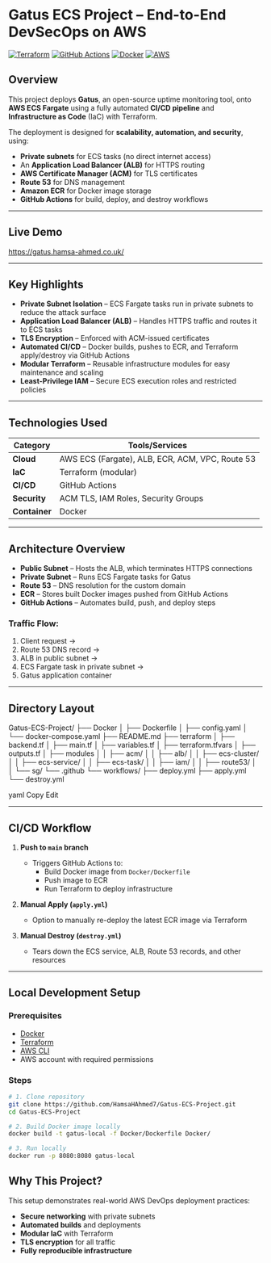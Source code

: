 # Gatus ECS Project – End-to-End DevSecOps on AWS

[![Terraform](https://img.shields.io/badge/IaC-Terraform-623CE4?logo=terraform&logoColor=white)](https://www.terraform.io/)
[![GitHub Actions](https://img.shields.io/badge/CI%2FCD-GitHub_Actions-2088FF?logo=githubactions&logoColor=white)](https://github.com/features/actions)
[![Docker](https://img.shields.io/badge/Container-Docker-2496ED?logo=docker&logoColor=white)](https://www.docker.com/)
[![AWS](https://img.shields.io/badge/Cloud-AWS-FF9900?logo=amazonaws&logoColor=white)](https://aws.amazon.com/)

## Overview

This project deploys **Gatus**, an open-source uptime monitoring tool, onto **AWS ECS Fargate** using a fully automated **CI/CD pipeline** and **Infrastructure as Code** (IaC) with Terraform.

The deployment is designed for **scalability, automation, and security**, using:
- **Private subnets** for ECS tasks (no direct internet access)
- An **Application Load Balancer (ALB)** for HTTPS routing
- **AWS Certificate Manager (ACM)** for TLS certificates
- **Route 53** for DNS management
- **Amazon ECR** for Docker image storage
- **GitHub Actions** for build, deploy, and destroy workflows

---

## Live Demo

https://gatus.hamsa-ahmed.co.uk/

---

## Key Highlights

- **Private Subnet Isolation** – ECS Fargate tasks run in private subnets to reduce the attack surface
- **Application Load Balancer (ALB)** – Handles HTTPS traffic and routes it to ECS tasks
- **TLS Encryption** – Enforced with ACM-issued certificates
- **Automated CI/CD** – Docker builds, pushes to ECR, and Terraform apply/destroy via GitHub Actions
- **Modular Terraform** – Reusable infrastructure modules for easy maintenance and scaling
- **Least-Privilege IAM** – Secure ECS execution roles and restricted policies

---

## Technologies Used

| Category       | Tools/Services                             |
|----------------|---------------------------------------------|
| **Cloud**      | AWS ECS (Fargate), ALB, ECR, ACM, VPC, Route 53 |
| **IaC**        | Terraform (modular)                         |
| **CI/CD**      | GitHub Actions                              |
| **Security**   | ACM TLS, IAM Roles, Security Groups         |
| **Container**  | Docker                                      |

---

## Architecture Overview

- **Public Subnet** – Hosts the ALB, which terminates HTTPS connections  
- **Private Subnet** – Runs ECS Fargate tasks for Gatus  
- **Route 53** – DNS resolution for the custom domain  
- **ECR** – Stores built Docker images pushed from GitHub Actions  
- **GitHub Actions** – Automates build, push, and deploy steps

### Traffic Flow:
1. Client request →  
2. Route 53 DNS record →  
3. ALB in public subnet →  
4. ECS Fargate task in private subnet →  
5. Gatus application container

---

## Directory Layout

Gatus-ECS-Project/
├── Docker
│ ├── Dockerfile
│ ├── config.yaml
│ └── docker-compose.yaml
├── README.md
├── terraform
│ ├── backend.tf
│ ├── main.tf
│ ├── variables.tf
│ ├── terraform.tfvars
│ ├── outputs.tf
│ ├── modules
│ │ ├── acm/
│ │ ├── alb/
│ │ ├── ecs-cluster/
│ │ ├── ecs-service/
│ │ ├── ecs-task/
│ │ ├── iam/
│ │ ├── route53/
│ │ └── sg/
└── .github
└── workflows/
├── deploy.yml
├── apply.yml
└── destroy.yml

yaml
Copy
Edit

---

## CI/CD Workflow

1. **Push to `main` branch**
   - Triggers GitHub Actions to:
     - Build Docker image from `Docker/Dockerfile`
     - Push image to ECR
     - Run Terraform to deploy infrastructure

2. **Manual Apply (`apply.yml`)**
   - Option to manually re-deploy the latest ECR image via Terraform

3. **Manual Destroy (`destroy.yml`)**
   - Tears down the ECS service, ALB, Route 53 records, and other resources

---

## Local Development Setup

### Prerequisites
- [Docker](https://www.docker.com/)
- [Terraform](https://www.terraform.io/)
- [AWS CLI](https://aws.amazon.com/cli/)
- AWS account with required permissions

### Steps

```bash
# 1. Clone repository
git clone https://github.com/HamsaHAhmed7/Gatus-ECS-Project.git
cd Gatus-ECS-Project

# 2. Build Docker image locally
docker build -t gatus-local -f Docker/Dockerfile Docker/

# 3. Run locally
docker run -p 8080:8080 gatus-local
```



## Why This Project?

This setup demonstrates real-world AWS DevOps deployment practices:

- **Secure networking** with private subnets
- **Automated builds** and deployments
- **Modular IaC** with Terraform
- **TLS encryption** for all traffic
- **Fully reproducible infrastructure**
